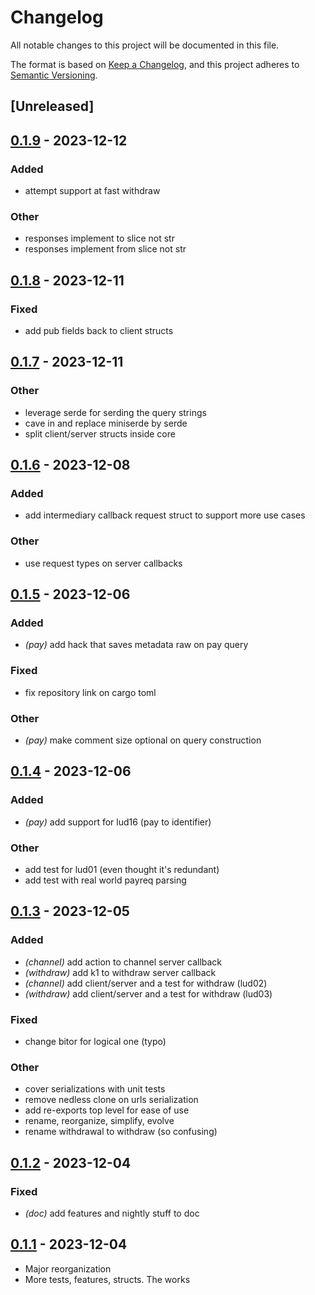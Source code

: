 # Changelog
All notable changes to this project will be documented in this file.

The format is based on [Keep a Changelog](https://keepachangelog.com/en/1.0.0/),
and this project adheres to [Semantic Versioning](https://semver.org/spec/v2.0.0.html).

## [Unreleased]

## [0.1.9](https://github.com/lsunsi/lnurlkit/compare/v0.1.8...v0.1.9) - 2023-12-12

### Added
- attempt support at fast withdraw

### Other
- responses implement to slice not str
- responses implement from slice not str

## [0.1.8](https://github.com/lsunsi/lnurlkit/compare/v0.1.7...v0.1.8) - 2023-12-11

### Fixed
- add pub fields back to client structs

## [0.1.7](https://github.com/lsunsi/lnurlkit/compare/v0.1.6...v0.1.7) - 2023-12-11

### Other
- leverage serde for serding the query strings
- cave in and replace miniserde by serde
- split client/server structs inside core

## [0.1.6](https://github.com/lsunsi/lnurlkit/compare/v0.1.5...v0.1.6) - 2023-12-08

### Added
- add intermediary callback request struct to support more use cases

### Other
- use request types on server callbacks

## [0.1.5](https://github.com/lsunsi/lnurlkit/compare/v0.1.4...v0.1.5) - 2023-12-06

### Added
- *(pay)* add hack that saves metadata raw on pay query

### Fixed
- fix repository link on cargo toml

### Other
- *(pay)* make comment size optional on query construction

## [0.1.4](https://github.com/lsunsi/lnurlkit/compare/v0.1.3...v0.1.4) - 2023-12-06

### Added
- *(pay)* add support for lud16 (pay to identifier)

### Other
- add test for lud01 (even thought it's redundant)
- add test with real world payreq parsing

## [0.1.3](https://github.com/lsunsi/lnurlkit/compare/v0.1.2...v0.1.3) - 2023-12-05

### Added
- *(channel)* add action to channel server callback
- *(withdraw)* add k1 to withdraw server callback
- *(channel)* add client/server and a test for withdraw (lud02)
- *(withdraw)* add client/server and a test for withdraw (lud03)

### Fixed
- change bitor for logical one (typo)

### Other
- cover serializations with unit tests
- remove nedless clone on urls serialization
- add re-exports top level for ease of use
- rename, reorganize, simplify, evolve
- rename withdrawal to withdraw (so confusing)

## [0.1.2](https://github.com/lsunsi/lnurlkit/compare/v0.1.1...v0.1.2) - 2023-12-04

### Fixed
- *(doc)* add features and nightly stuff to doc

## [0.1.1](https://github.com/lsunsi/lnurlkit/compare/v0.1.0...v0.1.1) - 2023-12-04

- Major reorganization
- More tests, features, structs. The works
